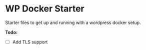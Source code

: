 # WP Docker Starter

Starter files to get up and running with a wordpress docker setup.

**Todo:**

- [ ] Add TLS support